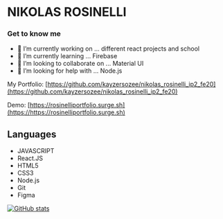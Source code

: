 # NIKOLAS ROSINELLI 

### Get to know me

- 🔭 I’m currently working on ... different react projects and school 
- 🌱 I’m currently learning ... Firebase
- 👯 I’m looking to collaborate on ... Material UI
- 🤔 I’m looking for help with ... Node.js


My Portfolio: [https://github.com/kayzersozee/nikolas_rosinelli_ip2_fe20](https://github.com/kayzersozee/nikolas_rosinelli_ip2_fe20)


Demo: [https://rosinelliportfolio.surge.sh](https://https://rosinelliportfolio.surge.sh)



<!-- ABOUT THE PROJECT -->

## Languages

- JAVASCRIPT
- React.JS
- HTML5
- CSS3
- Node.js
- Git
- Figma



[![GitHub stats](https://github-readme-stats.vercel.app/api?username=kayzersozee)](https://github.com/anuraghazra/github-readme-stats)
